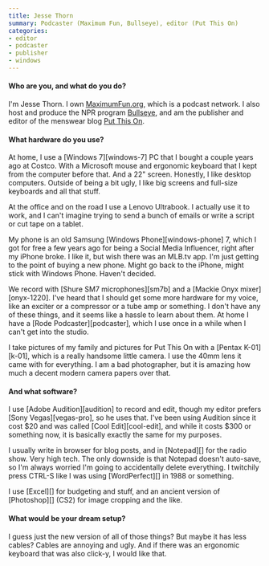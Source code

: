 ```yaml
---
title: Jesse Thorn
summary: Podcaster (Maximum Fun, Bullseye), editor (Put This On)
categories:
- editor
- podcaster
- publisher
- windows
---
```


#### Who are you, and what do you do?

I'm Jesse Thorn. I own [MaximumFun.org](http://maximumfun.org/ "The podcast community site."), which is a podcast network. I also host and produce the NPR program [Bullseye](http://www.maximumfun.org/shows/bullseye "The Bullseye website."), and am the publisher and editor of the menswear blog [Put This On](http://putthison.com/ "The menswear weblog.").

#### What hardware do you use?

At home, I use a [Windows 7][windows-7] PC that I bought a couple years ago at Costco. With a Microsoft mouse and ergonomic keyboard that I kept from the computer before that. And a 22" screen. Honestly, I like desktop computers. Outside of being a bit ugly, I like big screens and full-size keyboards and all that stuff.

At the office and on the road I use a Lenovo Ultrabook. I actually use it to work, and I can't imagine trying to send a bunch of emails or write a script or cut tape on a tablet. 

My phone is an old Samsung [Windows Phone][windows-phone] 7, which I got for free a few years ago for being a Social Media Influencer, right after my iPhone broke. I like it, but wish there was an MLB.tv app. I'm just getting to the point of buying a new phone. Might go back to the iPhone, might stick with Windows Phone. Haven't decided.

We record with [Shure SM7 microphones][sm7b] and a [Mackie Onyx mixer][onyx-1220]. I've heard that I should get some more hardware for my voice, like an exciter or a compressor or a tube amp or something. I don't have any of these things, and it seems like a hassle to learn about them. At home I have a [Rode Podcaster][podcaster], which I use once in a while when I can't get into the studio.

I take pictures of my family and pictures for Put This On with a [Pentax K-01][k-01], which is a really handsome little camera. I use the 40mm lens it came with for everything. I am a bad photographer, but it is amazing how much a decent modern camera papers over that.

#### And what software?

I use [Adobe Audition][audition] to record and edit, though my editor prefers [Sony Vegas][vegas-pro], so he uses that. I've been using Audition since it cost $20 and was called [Cool Edit][cool-edit], and while it costs $300 or something now, it is basically exactly the same for my purposes. 

I usually write in browser for blog posts, and in [Notepad][] for the radio show. Very high tech. The only downside is that Notepad doesn't auto-save, so I'm always worried I'm going to accidentally delete everything. I twitchily press CTRL-S like I was using [WordPerfect][] in 1988 or something. 

I use [Excel][] for budgeting and stuff, and an ancient version of [Photoshop][] (CS2) for image cropping and the like.

#### What would be your dream setup?

I guess just the new version of all of those things? But maybe it has less cables? Cables are annoying and ugly. And if there was an ergonomic keyboard that was also click-y, I would like that.